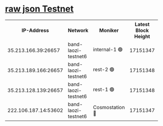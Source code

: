 
[raw json Testnet](https://rpc-check.bandt.stavr.tech/bandt/rpcbandt_result.json)
=

<table><tr><th>IP-Address</th><th>Network</th><th>Moniker</th><th>Latest Block Height</th><th>Earliest Block Height</th><th>Catching Up</th><th>Tx Index</th><th>Voting Power</th><th>Scan Time</th></tr><tr><td>35.213.166.39:26657</td><td>band-laozi-testnet6</td><td>internal-1 🟢</td><td>17151347</td><td>17051347</td><td>False</td><td>on</td><td>0</td><td>2024-03-26T06:48:28.189443430UTC</td></tr><tr><td>35.213.189.166:26657</td><td>band-laozi-testnet6</td><td>rest-2 🟢</td><td>17151348</td><td>17051348</td><td>False</td><td>on</td><td>0</td><td>2024-03-26T06:48:29.059781185UTC</td></tr><tr><td>35.213.128.139:26657</td><td>band-laozi-testnet6</td><td>rest-1 🟢</td><td>17151348</td><td>17051348</td><td>False</td><td>on</td><td>0</td><td>2024-03-26T06:48:29.977536890UTC</td></tr><tr><td>222.106.187.14:53602</td><td>band-laozi-testnet6</td><td>Cosmostation 🔴</td><td>17151347</td><td>17145001</td><td>False</td><td>on</td><td>2203686</td><td>2024-03-26T06:48:27.338046212UTC</td></tr></table>
